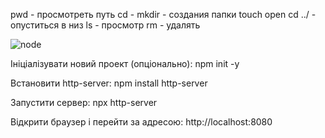 pwd - просмотреть путь
cd - 
mkdir - создания папки 
touch
open
cd ../ - опуститься в низ 
ls - просмотр
rm - удалять

![node](https://github.com/user-attachments/assets/a297ea17-373b-415a-bc2f-95f7938e95b8)

Ініціалізувати новий проект (опціонально):
npm init -y

Встановити http-server:
npm install http-server

Запустити сервер:
npx http-server

Відкрити браузер і перейти за адресою:
http://localhost:8080
